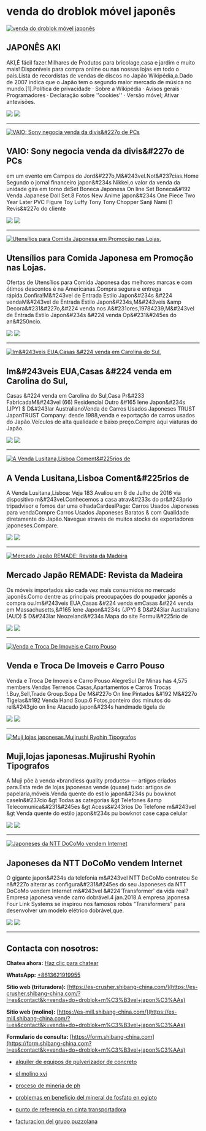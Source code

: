 # venda do droblok móvel japonês

<a href="https://swt.shibang-china.com/?l=es&img&k=venda+do+droblok+m%C3%B3vel+japon%C3%AAs" target="_blank">![venda do droblok móvel japonês](http://static.shibang-china.com/all-800x300/1358.jpg)</a>

## JAPONÊS AKI
AKI,É fácil fazer.Milhares de Produtos para bricolage,casa e jardim e muito mais! Disponíveis para compra online ou nas nossas lojas em todo o país.Lista de recordistas de vendas de discos no Japão Wikipédia,a.Dado de 2007 indica que o Japão tem o segundo maior mercado de música no mundo.[1].Política de privacidade &middot; Sobre a Wikipédia &middot; Avisos gerais &middot; Programadores &middot; Declaração sobre &#39;&#39;cookies&#39;&#39; &middot; Versão móvel; Ativar antevisões.


<a href="https://whatsapp.shibangsoft.com/WhatsApp.php" target="_blank" title="WhatsApp">![](http://static.shibang-china.com/icon/whatsapp.png)</a> <a href="https://swt.shibang-china.com/?l=es&icon&k=venda+do+droblok+m%C3%B3vel+japon%C3%AAs" target="_blank">![](http://static.shibang-china.com/icon/chat-es.png)</a>

---

<a href="https://swt.shibang-china.com/?l=es&img&k=venda+do+droblok+m%C3%B3vel+japon%C3%AAs" target="_blank">![VAIO: Sony negocia venda da divis&#227o de PCs](http://static.shibang-china.com/all-800x300/1068.jpg)</a>

## VAIO: Sony negocia venda da divis&#227o de PCs
em um evento em Campos do Jord&#227o,M&#243vel.Not&#237cias.Home Segundo o jornal financeiro japon&#234s Nikkei,o valor da venda da unidade gira em torno deSet Boneca Japonesa On line Set Boneca&#192 Venda Japanese Doll Set.8 Fotos New Anime japon&#234s One Piece Two Year Later PVC Figure Toy Luffy Tony Tony Chopper Sanji Nami (1 Revis&#227o do cliente


<a href="https://whatsapp.shibangsoft.com/WhatsApp.php" target="_blank" title="WhatsApp">![](http://static.shibang-china.com/icon/whatsapp.png)</a> <a href="https://swt.shibang-china.com/?l=es&icon&k=venda+do+droblok+m%C3%B3vel+japon%C3%AAs" target="_blank">![](http://static.shibang-china.com/icon/chat-es.png)</a>

---

<a href="https://swt.shibang-china.com/?l=es&img&k=venda+do+droblok+m%C3%B3vel+japon%C3%AAs" target="_blank">![Utensílios para Comida Japonesa em Promoção nas Lojas.](http://static.shibang-china.com/all-800x300/599.jpg)</a>

## Utensílios para Comida Japonesa em Promoção nas Lojas.
Ofertas de Utensílios para Comida Japonesa das melhores marcas e com ótimos descontos é na Americanas.Compra segura e entrega rápida.Confira!M&#243vel de Entrada Estilo Japon&#234s &#224 vendaM&#243vel de Entrada Estilo Japon&#234s,M&#243veis &amp Decora&#231&#227o,&#224 venda nos A&#231ores,19784239,M&#243vel de Entrada Estilo Japon&#234s &#224 venda Op&#231&#245es do an&#250ncio.


<a href="https://whatsapp.shibangsoft.com/WhatsApp.php" target="_blank" title="WhatsApp">![](http://static.shibang-china.com/icon/whatsapp.png)</a> <a href="https://swt.shibang-china.com/?l=es&icon&k=venda+do+droblok+m%C3%B3vel+japon%C3%AAs" target="_blank">![](http://static.shibang-china.com/icon/chat-es.png)</a>

---

<a href="https://swt.shibang-china.com/?l=es&img&k=venda+do+droblok+m%C3%B3vel+japon%C3%AAs" target="_blank">![Im&#243veis EUA,Casas &#224 venda em Carolina do Sul,](http://static.shibang-china.com/all-800x300/1452.jpg)</a>

## Im&#243veis EUA,Casas &#224 venda em Carolina do Sul,
Casas &#224 venda em Carolina do Sul,Casa Pr&#233 FabricadaM&#243vel (66) Residencial Outro &#165 Iene Japon&#234s (JPY) $ D&#243lar AustralianoVenda de Carros Usados Japoneses TRUST JapanTRUST Company: desde 1988,venda e exportação de carros usados do Japão.Veículos de alta qualidade e baixo preço.Compre aqui viaturas do Japão.


<a href="https://whatsapp.shibangsoft.com/WhatsApp.php" target="_blank" title="WhatsApp">![](http://static.shibang-china.com/icon/whatsapp.png)</a> <a href="https://swt.shibang-china.com/?l=es&icon&k=venda+do+droblok+m%C3%B3vel+japon%C3%AAs" target="_blank">![](http://static.shibang-china.com/icon/chat-es.png)</a>

---

<a href="https://swt.shibang-china.com/?l=es&img&k=venda+do+droblok+m%C3%B3vel+japon%C3%AAs" target="_blank">![A Venda Lusitana,Lisboa Coment&#225rios de](http://static.shibang-china.com/all-800x300/417.jpg)</a>

## A Venda Lusitana,Lisboa Coment&#225rios de
A Venda Lusitana,Lisboa: Veja 183 Avaliou em 8 de Julho de 2016 via dispositivo m&#243vel.Conhecemos a casa atrav&#233s do pr&#243prio tripadvisor e fomos dar uma olhadaCardealPage: Carros Usados Japoneses para vendaCompre Carros Usados Japoneses Baratos &amp; com Qualidade diretamente do Japão.Navegue através de muitos stocks de exportadores japoneses.Compare.


<a href="https://whatsapp.shibangsoft.com/WhatsApp.php" target="_blank" title="WhatsApp">![](http://static.shibang-china.com/icon/whatsapp.png)</a> <a href="https://swt.shibang-china.com/?l=es&icon&k=venda+do+droblok+m%C3%B3vel+japon%C3%AAs" target="_blank">![](http://static.shibang-china.com/icon/chat-es.png)</a>

---

<a href="https://swt.shibang-china.com/?l=es&img&k=venda+do+droblok+m%C3%B3vel+japon%C3%AAs" target="_blank">![Mercado Japão REMADE: Revista da Madeira](http://static.shibang-china.com/all-800x300/440.jpg)</a>

## Mercado Japão REMADE: Revista da Madeira
Os móveis importados são cada vez mais consumidos no mercado japonês.Como dentre as principais preocupações do poupador japonês a compra ou.Im&#243veis EUA,Casas &#224 venda emCasas &#224 venda em Massachusetts,&#165 Iene Japon&#234s (JPY) $ D&#243lar Australiano (AUD) $ D&#243lar Neozeland&#234s Mapa do site Formul&#225rio de


<a href="https://whatsapp.shibangsoft.com/WhatsApp.php" target="_blank" title="WhatsApp">![](http://static.shibang-china.com/icon/whatsapp.png)</a> <a href="https://swt.shibang-china.com/?l=es&icon&k=venda+do+droblok+m%C3%B3vel+japon%C3%AAs" target="_blank">![](http://static.shibang-china.com/icon/chat-es.png)</a>

---

<a href="https://swt.shibang-china.com/?l=es&img&k=venda+do+droblok+m%C3%B3vel+japon%C3%AAs" target="_blank">![Venda e Troca De Imoveis e Carro Pouso](http://static.shibang-china.com/all-800x300/1408.jpg)</a>

## Venda e Troca De Imoveis e Carro Pouso
Venda e Troca De Imoveis e Carro Pouso AlegreSul De Minas has 4,575 members.Vendas Terrenos Casas,Apartamentos e Carros Trocas !.Buy,Sell,Trade Group.Sopa De M&#227o On line Pintados &#192 M&#227o Tigelas&#192 Venda Hand Soup.6 Fotos,ponteiro dos minutos do rel&#243gio on line Atacado japon&#234s handmade tigela de


<a href="https://whatsapp.shibangsoft.com/WhatsApp.php" target="_blank" title="WhatsApp">![](http://static.shibang-china.com/icon/whatsapp.png)</a> <a href="https://swt.shibang-china.com/?l=es&icon&k=venda+do+droblok+m%C3%B3vel+japon%C3%AAs" target="_blank">![](http://static.shibang-china.com/icon/chat-es.png)</a>

---

<a href="https://swt.shibang-china.com/?l=es&img&k=venda+do+droblok+m%C3%B3vel+japon%C3%AAs" target="_blank">![Muji,lojas japonesas.Mujirushi Ryohin Tipografos](http://static.shibang-china.com/all-800x300/1513.jpg)</a>

## Muji,lojas japonesas.Mujirushi Ryohin Tipografos
A Muji põe à venda «brandless quality products» — artigos criados para.Esta rede de lojas japonesas vende (quase) tudo: artigos de papelaria,móveis.Venda quente do estilo japon&#234s pu bowknot caseIn&#237cio &gt Todas as categorias &gt Telefones &amp Telecomunica&#231&#245es &gt Acess&#243rios Do Telefone m&#243vel &gt Venda quente do estilo japon&#234s pu bowknot case capa celular


<a href="https://whatsapp.shibangsoft.com/WhatsApp.php" target="_blank" title="WhatsApp">![](http://static.shibang-china.com/icon/whatsapp.png)</a> <a href="https://swt.shibang-china.com/?l=es&icon&k=venda+do+droblok+m%C3%B3vel+japon%C3%AAs" target="_blank">![](http://static.shibang-china.com/icon/chat-es.png)</a>

---

<a href="https://swt.shibang-china.com/?l=es&img&k=venda+do+droblok+m%C3%B3vel+japon%C3%AAs" target="_blank">![Japoneses da NTT DoCoMo vendem Internet](http://static.shibang-china.com/all-800x300/1173.jpg)</a>

## Japoneses da NTT DoCoMo vendem Internet
O gigante japon&#234s da telefonia m&#243vel NTT DoCoMo contratou Se n&#227o alterar as configura&#231&#245es do seu Japoneses da NTT DoCoMo vendem Internet m&#243vel &#224&#39;Transformer&#39; da vida real? Empresa japonesa vende carro dobrável.4 jan.2018.A empresa japonesa Four Link Systems se inspirou nos famosos robôs &quot;Transformers&quot; para desenvolver um modelo elétrico dobrável,que.


<a href="https://whatsapp.shibangsoft.com/WhatsApp.php" target="_blank" title="WhatsApp">![](http://static.shibang-china.com/icon/whatsapp.png)</a> <a href="https://swt.shibang-china.com/?l=es&icon&k=venda+do+droblok+m%C3%B3vel+japon%C3%AAs" target="_blank">![](http://static.shibang-china.com/icon/chat-es.png)</a>

---
## Contacta con nosotros:

**Chatea ahora:** [Haz clic para chatear](https://swt.shibang-china.com?l=es&contact&k=venda+do+droblok+m%C3%B3vel+japon%C3%AAs)

**WhatsApp:**  [+8613621919955](https://whatsapp.shibangsoft.com/WhatsApp.php)

**Sitio web (trituradora):** [https://es-crusher.shibang-china.com/](https://es-crusher.shibang-china.com/?l=es&contact&k=venda+do+droblok+m%C3%B3vel+japon%C3%AAs)

**Sitio web (molino):** [https://es-mill.shibang-china.com/](https://es-mill.shibang-china.com/?l=es&contact&k=venda+do+droblok+m%C3%B3vel+japon%C3%AAs)

**Formulario de consulta:** [https://form.shibang-china.com](https://form.shibang-china.com?l=es&contact&k=venda+do+droblok+m%C3%B3vel+japon%C3%AAs)

* [alquiler de equipos de pulverizador de concreto](../64/alquiler%20de%20equipos%20de%20pulverizador%20de%20concreto.md)

* [el molino xvi](../51/el%20molino%20xvi.md)

* [proceso de mineria de ph](../61/proceso%20de%20mineria%20de%20ph.md)

* [problemas en beneficio del mineral de fosfato en egipto](../58/problemas%20en%20beneficio%20del%20mineral%20de%20fosfato%20en%20egipto.md)

* [punto de referencia en cinta transportadora](../64/punto%20de%20referencia%20en%20cinta%20transportadora.md)

* [facturacion del grupo puzzolana](../65/facturacion%20del%20grupo%20puzzolana.md)